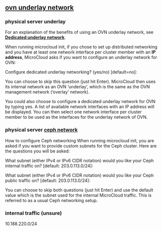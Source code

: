# **[]()**

## **[ovn underlay network](https://documentation.ubuntu.com/microcloud/latest/microcloud/how-to/ovn_underlay/)**

### physical server underlay

For an explanation of the benefits of using an OVN underlay network, see **[Dedicated underlay network](https://documentation.ubuntu.com/microcloud/latest/microcloud/explanation/networking/#exp-networking-ovn-underlay)**.

When running microcloud init, if you chose to set up distributed networking and you have at least one network interface per cluster member with an **IP address**, MicroCloud asks if you want to configure an underlay network for OVN:

Configure dedicated underlay networking? (yes/no) [default=no]: <answer>

You can choose to skip this question (just hit Enter). MicroCloud then uses its internal network as an OVN ‘underlay’, which is the same as the OVN management network (‘overlay’ network).

You could also choose to configure a dedicated underlay network for OVN by typing yes. A list of available network interfaces with an IP address will be displayed. You can then select one network interface per cluster member to be used as the interfaces for the underlay network of OVN.

### physical server **[ceph network](https://documentation.ubuntu.com/microcloud/latest/microcloud/how-to/ceph_networking/#howto-ceph-networking)**

How to configure Ceph networking
When running microcloud init, you are asked if you want to provide custom subnets for the Ceph cluster. Here are the questions you will be asked:

What subnet (either IPv4 or IPv6 CIDR notation) would you like your Ceph internal traffic on? [default: 203.0.113.0/24]: <answer>

What subnet (either IPv4 or IPv6 CIDR notation) would you like your Ceph public traffic on? [default: 203.0.113.0/24]: <answer>

You can choose to skip both questions (just hit Enter) and use the default value which is the subnet used for the internal MicroCloud traffic. This is referred to as a usual Ceph networking setup.

### internal traffic (unsure)

10.188.220.0/24
